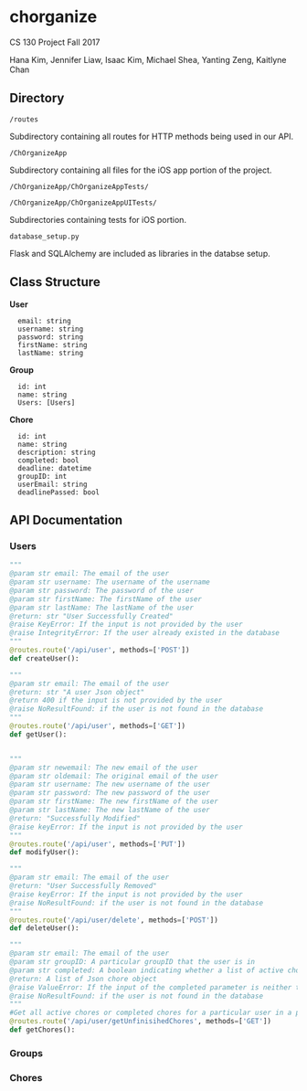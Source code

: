 # chorganize
CS 130 Project Fall 2017

Hana Kim, Jennifer Liaw, Isaac Kim, Michael Shea, Yanting Zeng, Kaitlyne Chan

## Directory

`/routes`

Subdirectory containing all routes for HTTP methods being used in our API.

`/ChOrganizeApp`

Subdirectory containing all files for the iOS app portion of the project.

`/ChOrganizeApp/ChOrganizeAppTests/`

`/ChOrganizeApp/ChOrganizeAppUITests/`

Subdirectories containing tests for iOS portion.

`database_setup.py`

Flask and SQLAlchemy are included as libraries in the databse setup.


## Class Structure

**User**

```
  email: string
  username: string
  password: string
  firstName: string
  lastName: string
```

**Group**

```
  id: int
  name: string
  Users: [Users]
```

**Chore**

```
  id: int
  name: string
  description: string
  completed: bool
  deadline: datetime
  groupID: int
  userEmail: string
  deadlinePassed: bool
```

## API Documentation

### Users

```python
"""
@param str email: The email of the user
@param str username: The username of the username
@param str password: The password of the user
@param str firstName: The firstName of the user
@param str lastName: The lastName of the user
@return: str "User Successfully Created"
@raise KeyError: If the input is not provided by the user
@raise IntegrityError: If the user already existed in the database
"""
@routes.route('/api/user', methods=['POST'])
def createUser():
```

```python
"""
@param str email: The email of the user
@return: str "A user Json object"
@return 400 if the input is not provided by the user
@raise NoResultFound: if the user is not found in the database
"""
@routes.route('/api/user', methods=['GET'])
def getUser():
```

```python

"""
@param str newemail: The new email of the user
@param str oldemail: The original email of the user
@param str username: The new username of the user
@param str password: The new password of the user
@param str firstName: The new firstName of the user
@param str lastName: The new lastName of the user
@return: "Successfully Modified"
@raise keyError: If the input is not provided by the user
"""
@routes.route('/api/user', methods=['PUT'])
def modifyUser():
```

```python
"""
@param str email: The email of the user
@return: "User Successfully Removed"
@raise keyError: If the input is not provided by the user
@raise NoResultFound: if the user is not found in the database
"""
@routes.route('/api/user/delete', methods=['POST'])
def deleteUser():
```

```python
"""
@param str email: The email of the user
@param str groupID: A particular groupID that the user is in
@param str completed: A boolean indicating whether a list of active chores or completed chores get return
@return: A list of Json chore object
@raise ValueError: If the input of the completed parameter is neither true or false
@raise NoResultFound: if the user is not found in the database
"""
#Get all active chores or completed chores for a particular user in a particular group
@routes.route('/api/user/getUnfinisihedChores', methods=['GET'])
def getChores():
```

### Groups

### Chores
